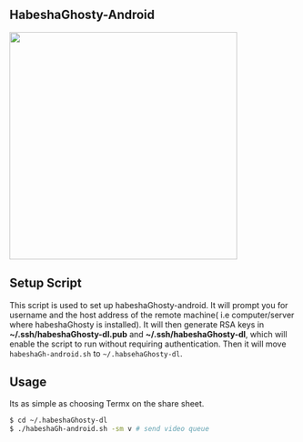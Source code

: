 ##	 HabeshaGhosty-Android
 
<image src="../readme/habeshaGhosty_android.jpg" height="400">  
 
## Setup Script
This script is used to set up habeshaGhosty-android. It will prompt you for username and the host address of the remote machine( i.e computer/server where habeshaGhosty is installed). It will then generate RSA keys in   **~/.ssh/habeshaGhosty-dl.pub** and **~/.ssh/habeshaGhosty-dl**, which will enable the script to run without requiring authentication. Then it will move `habeshaGh-android.sh` to `~/.habsehaGhosty-dl`.

## Usage
Its as simple as choosing Termx on the share sheet.

```bash
$ cd ~/.habeshaGhosty-dl
$ ./habeshaGh-android.sh -sm v # send video queue 
```

